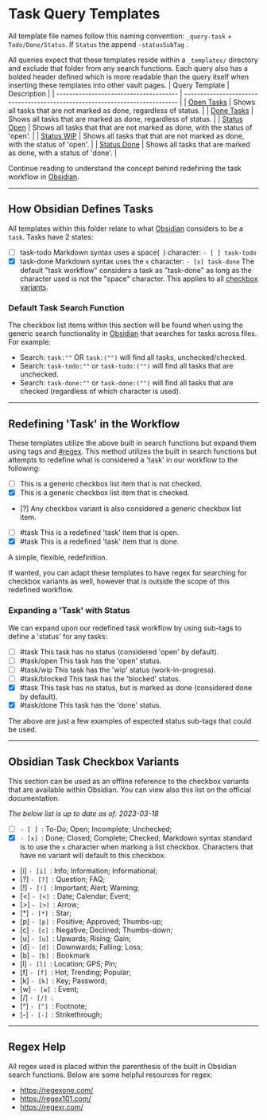# Task Query Templates
All template file names follow this naming convention: 
	`_query-task` + `Todo/Done/Status`. If `Status` the append `-statusSubTag` .

All queries expect that these templates reside within a `_templates/` directory and exclude that folder from any search functions. Each query also has a bolded header defined which is more readable than the query itself when inserting these templates into other vault pages.
| Query Template                         | Description                                                                  |
| -------------------------------------- | ---------------------------------------------------------------------------- |
| [Open Tasks](_query-taskTodo.md)       | Shows all tasks that are not marked as done, regardless of status.           |
| [Done Tasks](_query-taskDone.md)       | Shows all tasks that are marked as done, regardless of status.               |
| [Status Open](_query-taskStatus-open.md) | Shows all tasks that that are not marked as done, with the status of 'open'. |
| [Status WIP](_query-taskStatus-wip.md)   | Shows all tasks that that are not marked as done, with the status of 'open'. |
| [Status Done](_query-taskStatus-done.md)                            | Shows all tasks that are marked as done, with a status of 'done'.            |

Continue reading to understand the concept behind redefining the task workflow in [Obsidian](https://obsidian.md/).

---
## How Obsidian Defines Tasks
All templates within this folder relate to what [Obsidian](https://obsidian.md/) considers to be a `task`. Tasks have 2 states:
- [ ] task-todo
	Markdown syntax uses a space(` `) character: `- [ ] task-todo`
- [x] task-done
	Markdown syntax uses the `x` character: `- [x] task-done`
The default "task workflow" considers a task as "task-done" as long as the character used is not the "space" character. This applies to all [checkbox variants](#Obsidian-Checkbox-Variants).

### Default Task Search Function
The checkbox list items within this section will be found when using the generic search functionality in [Obsidian](https://obsidian.md/) that searches for tasks across files. For example:
- Search: `task:""` OR `task:("")`  will find all tasks, unchecked/checked.
- Search: `task-todo:""` or `task-todo:("")` will find all tasks that are unchecked.
- Search: `task-done:""` or `task-done:("")` will find all tasks that are checked (regardless of which character is used).

---
## Redefining 'Task' in the Workflow
These templates utilize the above built in search functions but expand them using tags and  [#regex](https://en.wikipedia.org/wiki/Regular_expression). This method utilizes the built in search functions but attempts to redefine what is considered a 'task' in our workflow to the following:

- [ ] This is a generic checkbox list item that is not checked.
- [x] This is a generic checkbox list item that is checked.
- [?] Any checkbox variant is also considered a generic checkbox list item. 

- [ ] #task This is a redefined 'task' item that is open.
- [x] #task This is a redefined 'task' item that is done.

A simple, flexible, redefinition.

If wanted, you can adapt these templates to have regex for searching for checkbox variants as well, however that is outside the scope of this redefined workflow.

### Expanding a 'Task' with Status
We can expand upon our redefined task workflow by using sub-tags to define a 'status' for any tasks:
- [ ] #task This task has no status (considered 'open' by default).
- [ ] #task/open This task has the 'open' status.
- [ ] #task/wip This task has the 'wip' status (work-in-progress).
- [ ] #task/blocked This task has the 'blocked' status.
- [x] #task This task has no status, but is marked as done (considered done by default).
- [x] #task/done This task has the 'done' status.

The above are just a few examples of expected status sub-tags that could be used. 

---
## Obsidian Task Checkbox Variants
This section can be used as an offline reference to the checkbox variants that are available within Obsidian. You can view also this list on the official documentation.

*The below list is up to date as of: 2023-03-18*
- [ ] `- [ ] `: To-Do; Open; Incomplete; Unchecked;
- [x] `- [x] `: Done; Closed; Complete; Checked;
      Markdown syntax standard is to use the `x` character when marking a list checkbox. Characters that have no variant will default to this checkbox.
- [i] `- [i] `: Info; Information; Informational;
- [?] `- [?] `: Question; FAQ; 
- [!] `- [!] `: Important; Alert; Warning; 
- [<] `- [<] `: Date; Calendar; Event;
- [>] `- [>] `: Arrow;
- [*] `- [*] `: Star;
- [p] `- [p] `: Positive; Approved; Thumbs-up;
- [c] `- [c] `: Negative; Declined; Thumbs-down;
- [u] `- [u] `: Upwards; Rising; Gain;
- [d] `- [d] `: Downwards; Falling; Loss;
- [b] `- [b] `: Bookmark
- [l] `- [l] `: Location; GPS; Pin;
- [f] `- [f] `: Hot; Trending; Popular;
- [k] `- [k] `: Key; Password; 
- [w] `- [w] `: Event; 
- [/] `- [/] `: 
- [^] `- [^] `: Footnote;
- [-] `- [-] `: Strikethrough;

---
## Regex Help
All regex used is placed within the parenthesis of the built in Obsidian search functions. Below are some helpful resources for regex:
- https://regexone.com/
- https://regex101.com/
- https://regexr.com/

